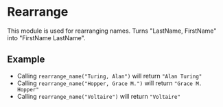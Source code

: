 Rearrange
=========

This module is used for rearranging names.
Turns "LastName, FirstName" into "FirstName LastName".

## Example

 * Calling `rearrange_name("Turing, Alan")` will return `"Alan Turing"`
 * Calling `rearrange_name("Hopper, Grace M.")` will return `"Grace M. Hopper"`
 * Calling `rearrange_name("Voltaire")` will return `"Voltaire"`
